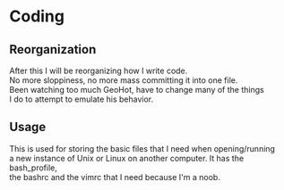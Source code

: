 # Coding
<h2> Reorganization </h2>
<p> After this I will be reorganizing how I write code. <br/>
    No more sloppiness, no more mass committing it into one file.
  <br/>Been watching too much GeoHot, have to change many of the things <br/>
  I do to attempt to emulate his behavior. </p>
<h2> Usage </h2>
<p> This is used for storing the basic files that I need when opening/running<br/>
    a new instance of Unix or Linux on another computer. It has the bash_profile, <br/>
    the bashrc and the vimrc that I need because I'm a noob. </p>
    
